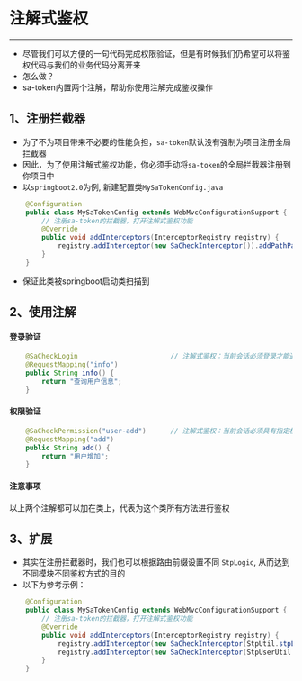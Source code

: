 # 注解式鉴权
--- 

- 尽管我们可以方便的一句代码完成权限验证，但是有时候我们仍希望可以将鉴权代码与我们的业务代码分离开来
- 怎么做？
- sa-token内置两个注解，帮助你使用注解完成鉴权操作


## 1、注册拦截器
- 为了不为项目带来不必要的性能负担，`sa-token`默认没有强制为项目注册全局拦截器
- 因此，为了使用注解式鉴权功能，你必须手动将`sa-token`的全局拦截器注册到你项目中
- 以`springboot2.0`为例, 新建配置类`MySaTokenConfig.java` 

``` java
	@Configuration
	public class MySaTokenConfig extends WebMvcConfigurationSupport {
		// 注册sa-token的拦截器，打开注解式鉴权功能 
		@Override
		public void addInterceptors(InterceptorRegistry registry) {
			registry.addInterceptor(new SaCheckInterceptor()).addPathPatterns("/**");		// 全局拦截器
		}
	}
```
- 保证此类被springboot启动类扫描到

## 2、使用注解

#### 登录验证

``` java 
	@SaCheckLogin						// 注解式鉴权：当前会话必须登录才能通过 
	@RequestMapping("info")
	public String info() {
		return "查询用户信息";
	}
```

#### 权限验证

``` java 
	@SaCheckPermission("user-add")		// 注解式鉴权：当前会话必须具有指定权限才能通过 
	@RequestMapping("add")
	public String add() {
		return "用户增加";
	}
```

#### 注意事项
以上两个注解都可以加在类上，代表为这个类所有方法进行鉴权



## 3、扩展 
- 其实在注册拦截器时，我们也可以根据路由前缀设置不同 `StpLogic`, 从而达到不同模块不同鉴权方式的目的
- 以下为参考示例：
``` java
	@Configuration
	public class MySaTokenConfig extends WebMvcConfigurationSupport {
		// 注册sa-token的拦截器，打开注解式鉴权功能 
		@Override
		public void addInterceptors(InterceptorRegistry registry) {
			registry.addInterceptor(new SaCheckInterceptor(StpUtil.stpLogic)).addPathPatterns("/admin/**");	
			registry.addInterceptor(new SaCheckInterceptor(StpUserUtil.stpLogic)).addPathPatterns("/user/**");	
		}
	}
```



